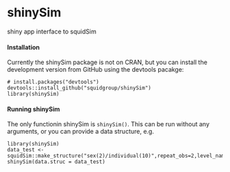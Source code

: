 # shinySim
shiny app interface to squidSim

#### Installation

Currently the shinySim package is not on CRAN, but you can install the development version from GitHub using the devtools pacakge:

    # install.packages("devtools")
    devtools::install_github("squidgroup/shinySim")
    library(shinySim)

#### Running shinySim

The only functionin shinySim is `shinySim()`. This can be run without any arguments, or you can provide a data structure, e.g.
```{r}
library(shinySim)
data_test <- squidSim::make_structure("sex(2)/individual(10)",repeat_obs=2,level_names=list(sex=c("F","M")))
shinySim(data.struc = data_test)
```
